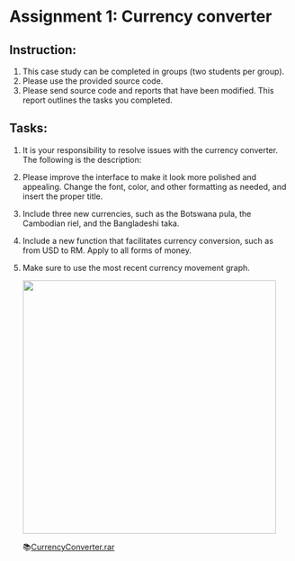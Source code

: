 # Assignment 1: Currency converter

## Instruction:

1. This case study can be completed in groups (two students per group).
2. Please use the provided source code.
3. Please send source code and reports that have been modified. This report outlines the tasks you completed.

## Tasks:

1. It is your responsibility to resolve issues with the currency converter. The following is the description:
2. Please improve the interface to make it look more polished and appealing. Change the font, color, and other formatting as needed, and insert the proper title.
3. Include three new currencies, such as the Botswana pula, the Cambodian riel, and the Bangladeshi taka.
4. Include a new function that facilitates currency conversion, such as from USD to RM. Apply to all forms of money.
5. Make sure to use the most recent currency movement graph.

    <img src="https://github.com/drshahizan/learn-aspnet/blob/main/assignment/ass1/ass1.png" width="450" />

    📚[CurrencyConverter.rar](https://github.com/drshahizan/learn-aspnet/blob/main/image/CurrencyConverter.rar)
